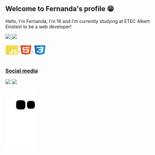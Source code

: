 ## Welcome to Fernanda's profile 😁
<p> Hello, I'm Fernanda, I'm 16 and I'm currently studying at ETEC Albert Einstein to be a web developer!</p>
 <div>
   <a href="https://github.com/FernandaMarques07">
   <img height="180em" src="https://github-readme-stats.vercel.app/api?username=FernandaMarques07&show_icons=true&theme=tokyonight&include_all_commits=true&count_private=true"/>
   <img height="180em" src="https://github-readme-stats.vercel.app/api/top-langs/?username=FernandaMarques07&layout=compact&langs_count=6&theme=tokyonight"/>

</div>
<div style="display: inline_block"><br>
  <img align="center" alt="Js" height="30" width="40" src="https://raw.githubusercontent.com/devicons/devicon/master/icons/javascript/javascript-plain.svg">
  <img align="center" alt="HTML" height="30" width="40" src="https://raw.githubusercontent.com/devicons/devicon/master/icons/html5/html5-original.svg">
  <img align="center" alt="CSS" height="30" width="40" src="https://raw.githubusercontent.com/devicons/devicon/master/icons/css3/css3-original.svg">
</div>
 
 <br>
 
  ### Social media
 
<div> 
  <a href="https://www.instagram.com/nandamarxs07/" target="_blank"><img src="https://img.shields.io/badge/-Instagram-%23E4405F?style=for-the-badge&logo=instagram&logoColor=white" target="_blank"></a> 
  <a href = "mailto:marxsnanda07@gmail.com.com"><img src="https://img.shields.io/badge/-Gmail-%23333?style=for-the-badge&logo=gmail&logoColor=white" target="_blank"></a> 
 
  ![Snake animation](https://github.com/FernandaMarques07/FernandaMarques07/blob/output/github-contribution-grid-snake.svg)

</div>
